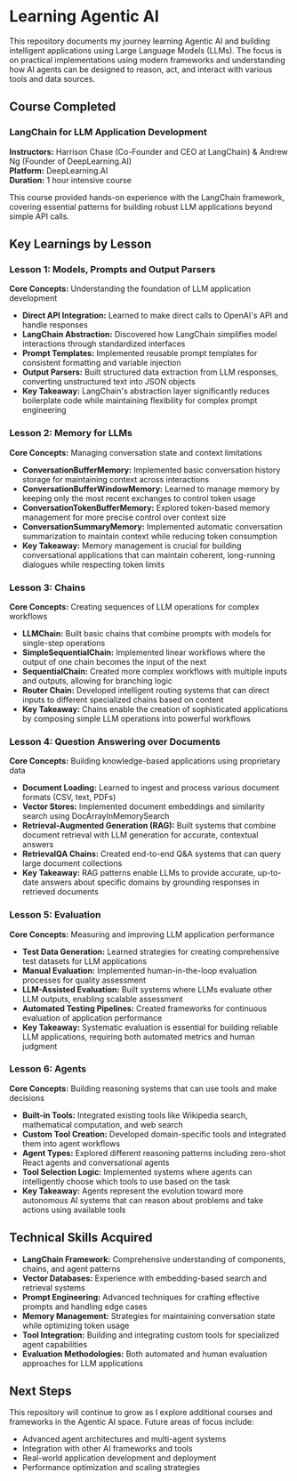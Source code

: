# Learning Agentic AI

This repository documents my journey learning Agentic AI and building intelligent applications using Large Language Models (LLMs). The focus is on practical implementations using modern frameworks and understanding how AI agents can be designed to reason, act, and interact with various tools and data sources.

## Course Completed

### LangChain for LLM Application Development
**Instructors:** Harrison Chase (Co-Founder and CEO at LangChain) & Andrew Ng (Founder of DeepLearning.AI)  
**Platform:** DeepLearning.AI  
**Duration:** 1 hour intensive course

This course provided hands-on experience with the LangChain framework, covering essential patterns for building robust LLM applications beyond simple API calls.

## Key Learnings by Lesson

### Lesson 1: Models, Prompts and Output Parsers
**Core Concepts:** Understanding the foundation of LLM application development
- **Direct API Integration:** Learned to make direct calls to OpenAI's API and handle responses
- **LangChain Abstraction:** Discovered how LangChain simplifies model interactions through standardized interfaces
- **Prompt Templates:** Implemented reusable prompt templates for consistent formatting and variable injection
- **Output Parsers:** Built structured data extraction from LLM responses, converting unstructured text into JSON objects
- **Key Takeaway:** LangChain's abstraction layer significantly reduces boilerplate code while maintaining flexibility for complex prompt engineering

### Lesson 2: Memory for LLMs
**Core Concepts:** Managing conversation state and context limitations
- **ConversationBufferMemory:** Implemented basic conversation history storage for maintaining context across interactions
- **ConversationBufferWindowMemory:** Learned to manage memory by keeping only the most recent exchanges to control token usage
- **ConversationTokenBufferMemory:** Explored token-based memory management for more precise control over context size
- **ConversationSummaryMemory:** Implemented automatic conversation summarization to maintain context while reducing token consumption
- **Key Takeaway:** Memory management is crucial for building conversational applications that can maintain coherent, long-running dialogues while respecting token limits

### Lesson 3: Chains
**Core Concepts:** Creating sequences of LLM operations for complex workflows
- **LLMChain:** Built basic chains that combine prompts with models for single-step operations
- **SimpleSequentialChain:** Implemented linear workflows where the output of one chain becomes the input of the next
- **SequentialChain:** Created more complex workflows with multiple inputs and outputs, allowing for branching logic
- **Router Chain:** Developed intelligent routing systems that can direct inputs to different specialized chains based on content
- **Key Takeaway:** Chains enable the creation of sophisticated applications by composing simple LLM operations into powerful workflows

### Lesson 4: Question Answering over Documents
**Core Concepts:** Building knowledge-based applications using proprietary data
- **Document Loading:** Learned to ingest and process various document formats (CSV, text, PDFs)
- **Vector Stores:** Implemented document embeddings and similarity search using DocArrayInMemorySearch
- **Retrieval-Augmented Generation (RAG):** Built systems that combine document retrieval with LLM generation for accurate, contextual answers
- **RetrievalQA Chains:** Created end-to-end Q&A systems that can query large document collections
- **Key Takeaway:** RAG patterns enable LLMs to provide accurate, up-to-date answers about specific domains by grounding responses in retrieved documents

### Lesson 5: Evaluation
**Core Concepts:** Measuring and improving LLM application performance
- **Test Data Generation:** Learned strategies for creating comprehensive test datasets for LLM applications
- **Manual Evaluation:** Implemented human-in-the-loop evaluation processes for quality assessment
- **LLM-Assisted Evaluation:** Built systems where LLMs evaluate other LLM outputs, enabling scalable assessment
- **Automated Testing Pipelines:** Created frameworks for continuous evaluation of application performance
- **Key Takeaway:** Systematic evaluation is essential for building reliable LLM applications, requiring both automated metrics and human judgment

### Lesson 6: Agents
**Core Concepts:** Building reasoning systems that can use tools and make decisions
- **Built-in Tools:** Integrated existing tools like Wikipedia search, mathematical computation, and web search
- **Custom Tool Creation:** Developed domain-specific tools and integrated them into agent workflows
- **Agent Types:** Explored different reasoning patterns including zero-shot React agents and conversational agents
- **Tool Selection Logic:** Implemented systems where agents can intelligently choose which tools to use based on the task
- **Key Takeaway:** Agents represent the evolution toward more autonomous AI systems that can reason about problems and take actions using available tools

## Technical Skills Acquired

- **LangChain Framework:** Comprehensive understanding of components, chains, and agent patterns
- **Vector Databases:** Experience with embedding-based search and retrieval systems
- **Prompt Engineering:** Advanced techniques for crafting effective prompts and handling edge cases
- **Memory Management:** Strategies for maintaining conversation state while optimizing token usage
- **Tool Integration:** Building and integrating custom tools for specialized agent capabilities
- **Evaluation Methodologies:** Both automated and human evaluation approaches for LLM applications

## Next Steps

This repository will continue to grow as I explore additional courses and frameworks in the Agentic AI space. Future areas of focus include:
- Advanced agent architectures and multi-agent systems
- Integration with other AI frameworks and tools
- Real-world application development and deployment
- Performance optimization and scaling strategies